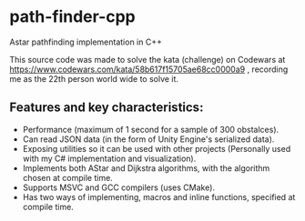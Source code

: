 # path-finder-cpp
Astar pathfinding implementation in C++

This source code was made to solve the kata (challenge) on Codewars at https://www.codewars.com/kata/58b617f15705ae68cc0000a9
, recording me as the 22th person world wide to solve it.

Features and key characteristics:
 - 
 - Performance (maximum of 1 second for a sample of 300 obstalces).
 - Can read JSON data (in the form of Unity Engine's serialized data).
 - Exposing utilities so it can be used with other projects (Personally used with my C# implementation and visualization).
 - Implements both AStar and Dijkstra algorithms, with the algorithm chosen at compile time.
 - Supports MSVC and GCC compilers (uses CMake).
 - Has two ways of implementing, macros and inline functions, specified at compile time.

